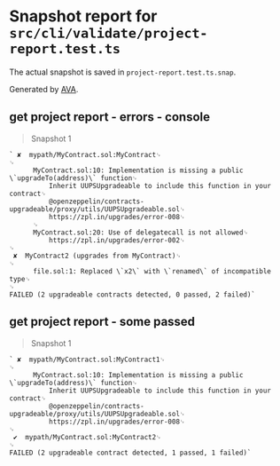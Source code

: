 # Snapshot report for `src/cli/validate/project-report.test.ts`

The actual snapshot is saved in `project-report.test.ts.snap`.

Generated by [AVA](https://avajs.dev).

## get project report - errors - console

> Snapshot 1

    ` ✘  mypath/MyContract.sol:MyContract␊
    ␊
          MyContract.sol:10: Implementation is missing a public \`upgradeTo(address)\` function␊
              Inherit UUPSUpgradeable to include this function in your contract␊
              @openzeppelin/contracts-upgradeable/proxy/utils/UUPSUpgradeable.sol␊
              https://zpl.in/upgrades/error-008␊
          ␊
          MyContract.sol:20: Use of delegatecall is not allowed␊
              https://zpl.in/upgrades/error-002␊
    ␊
     ✘  MyContract2 (upgrades from MyContract)␊
    ␊
          file.sol:1: Replaced \`x2\` with \`renamed\` of incompatible type␊
    ␊
    FAILED (2 upgradeable contracts detected, 0 passed, 2 failed)`

## get project report - some passed

> Snapshot 1

    ` ✘  mypath/MyContract.sol:MyContract1␊
    ␊
          MyContract.sol:10: Implementation is missing a public \`upgradeTo(address)\` function␊
              Inherit UUPSUpgradeable to include this function in your contract␊
              @openzeppelin/contracts-upgradeable/proxy/utils/UUPSUpgradeable.sol␊
              https://zpl.in/upgrades/error-008␊
    ␊
     ✔  mypath/MyContract.sol:MyContract2␊
    ␊
    FAILED (2 upgradeable contract detected, 1 passed, 1 failed)`
